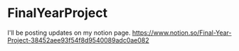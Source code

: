 # FinalYearProject

I'll be posting updates on my notion page.
https://www.notion.so/Final-Year-Project-38452aee93f54f8d9540089adc0ae082
